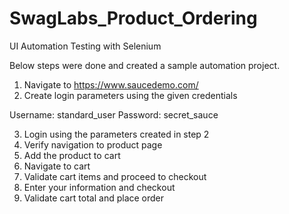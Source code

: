# SwagLabs_Product_Ordering
UI Automation Testing with Selenium

Below steps were done and created a sample automation project.
1. Navigate to https://www.saucedemo.com/
2. Create login parameters using the given credentials

Username: standard_user
Password: secret_sauce

3. Login using the parameters created in step 2
4. Verify navigation to product page
5. Add the product to cart
6. Navigate to cart
7. Validate cart items and proceed to checkout
8. Enter your information and checkout
9. Validate cart total and place order
